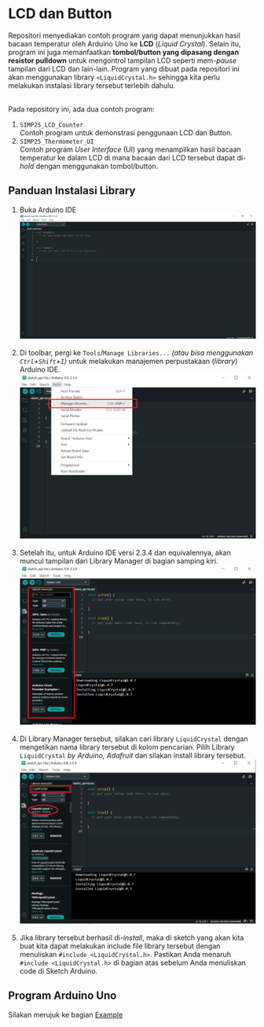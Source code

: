 # LCD dan Button

Repositori menyediakan contoh program yang dapat menunjukkan hasil bacaan temperatur oleh Arduino Uno ke **LCD** (_Liquid Crystal_). Selain itu, program ini juga memanfaatkan **tombol/button yang dipasang dengan resistor pulldown** untuk mengontrol tampilan LCD seperti mem-_pause_ tampilan dari LCD dan lain-lain. Program yang dibuat pada repositori ini akan menggunakan library `<LiquidCrystal.h>` sehingga kita perlu melakukan instalasi library tersebut terlebih dahulu.

<br/> Pada repository ini, ada dua contoh program:
1. `SIMP25_LCD_Counter`
   <br/> Contoh program untuk demonstrasi penggunaan LCD dan Button.
2. `SIMP25_Thermometer_UI`
   <br/> Contoh program *User Interface* (UI) yang menampilkan hasil bacaan temperatur ke dalam LCD di mana bacaan dari LCD   tersebut dapat di-*hold* dengan menggunakan tombol/button.

## Panduan Instalasi Library
1. Buka Arduino IDE
   <br/> <img src="https://github.com/BerlianOkaI/SIMP25/blob/main/Gambar/Tampilan%20Arduino%20IDE%20(v2.3.4).png" alt="drawing" width="800" />\
   <br/>
2. Di toolbar, pergi ke `Tools`/`Manage Libraries...` *(atau bisa menggunakan `Ctrl`+`Shift`+`I`)* untuk melakukan manajemen perpustakaan (*library*) Arduino IDE.
   <br/> <img src="https://github.com/BerlianOkaI/SIMP25/blob/main/Gambar/Open%20Manage%20Libraries.png" alt="drawing" width="800" />\
   <br/>
3. Setelah itu, untuk Arduino IDE versi 2.3.4 dan equivalennya, akan muncul tampilan dari Library Manager di bagian samping kiri.
   <br/> <img src="https://github.com/BerlianOkaI/SIMP25/blob/main/Gambar/Manage%20Libraries.png" /> \
   <br/>
4. Di Library Manager tersebut, silakan cari library `LiquidCrystal` dengan mengetikan nama library tersebut di kolom pencarian. Pilih Library `LiquidCrystal` *by Arduino, Adafruit* dan silakan install library tersebut.
   <br/> <img src="https://github.com/BerlianOkaI/SIMP25/blob/main/Gambar/Unduh%20LiquidCrystal.png" alt="drawing" width="800" /> \
   <br/>
5. Jika library tersebut berhasil di-*install*, maka di sketch yang akan kita buat kita dapat melakukan include file library tersebut dengan menuliskan `#include <LiquidCrystal.h>`. Pastikan Anda menaruh `#include <LiquidCrystal.h>` di bagian atas sebelum Anda menuliskan code di Sketch Arduino.

## Program Arduino Uno
Silakan merujuk ke bagian [Example](https://github.com/BerlianOkaI/SIMP25/tree/main/LCD-dan-Button/Example)
